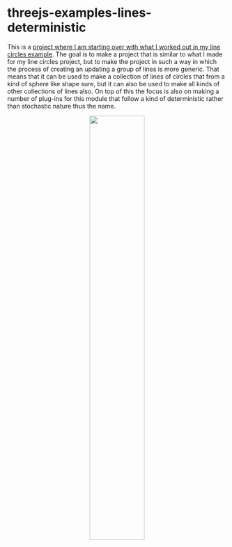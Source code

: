 # threejs-examples-lines-deterministic

This is a [project where I am starting over with what I worked out in my line circles example](https://dustinpfister.github.io/2022/06/10/threejs-examples-lines-deterministic/). The goal is to make a project that is similar to what I made for my line circles project, but to make the project in such a way in which the process of creating an updating a group of lines is more generic. That means that it can be used to make a collection of lines of circles that from a kind of sphere like shape sure, but it can also be used to make all kinds of other collections of lines also. On top of this the focus is also on making a number of plug-ins for this module that follow a kind of deterministic rather than stochastic nature thus the name.

<div align="center">
      <a href="https://www.youtube.com/watch?v=2aasYalXgWs">
         <img src="https://img.youtube.com/vi/2aasYalXgWs/0.jpg" style="width:50%;">
      </a>
</div>

